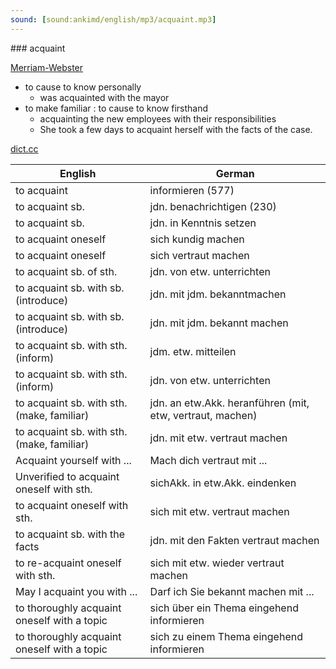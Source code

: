 ```yaml
---
sound: [sound:ankimd/english/mp3/acquaint.mp3]
---
```


\### acquaint

[Merriam-Webster](https://www.merriam-webster.com/dictionary/acquaint)

- to cause to know personally
    - was acquainted with the mayor
- to make familiar : to cause to know firsthand
    - acquainting the new employees with their responsibilities
    - She took a few days to acquaint herself with the facts of the case.

[dict.cc](https://www.dict.cc/acquaint)

| English        | German       |
| -------------- | ------------ |
| to acquaint | informieren (577) |
| to acquaint sb. | jdn. benachrichtigen (230) |
| to acquaint sb. | jdn. in Kenntnis setzen |
| to acquaint oneself | sich kundig machen |
| to acquaint oneself | sich vertraut machen |
| to acquaint sb. of sth. | jdn. von etw. unterrichten |
| to acquaint sb. with sb. (introduce) | jdn. mit jdm. bekanntmachen |
| to acquaint sb. with sb. (introduce) | jdn. mit jdm. bekannt machen |
| to acquaint sb. with sth. (inform) | jdm. etw. mitteilen |
| to acquaint sb. with sth. (inform) | jdn. von etw. unterrichten |
| to acquaint sb. with sth. (make, familiar) | jdn. an etw.Akk. heranführen (mit, etw, vertraut, machen) |
| to acquaint sb. with sth. (make, familiar) | jdn. mit etw. vertraut machen |
| Acquaint yourself with ... | Mach dich vertraut mit ... |
| Unverified to acquaint oneself with sth. | sichAkk. in etw.Akk. eindenken |
| to acquaint oneself with sth. | sich mit etw. vertraut machen |
| to acquaint sb. with the facts | jdn. mit den Fakten vertraut machen |
| to re-acquaint oneself with sth. | sich mit etw. wieder vertraut machen |
| May I acquaint you with ... | Darf ich Sie bekannt machen mit ... |
| to thoroughly acquaint oneself with a topic | sich über ein Thema eingehend informieren |
| to thoroughly acquaint oneself with a topic | sich zu einem Thema eingehend informieren |
